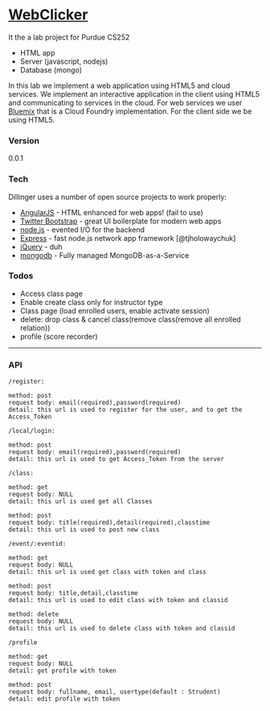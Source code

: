 # [WebClicker][webclicker]

It the a lab project for Purdue CS252

  - HTML app
  - Server (javascript, nodejs)
  - Database (mongo)

In this lab we implement a web application using HTML5 and cloud services. We implement an interactive application in the client using HTML5 and communicating to services in the cloud. For web services we user [Bluemix][df1] that is a  Cloud Foundry implementation. For the client side we be using HTML5.


### Version
0.0.1

### Tech

Dillinger uses a number of open source projects to work properly:

* [AngularJS] - HTML enhanced for web apps! (fail to use)
* [Twitter Bootstrap] - great UI boilerplate for modern web apps
* [node.js] - evented I/O for the backend
* [Express] - fast node.js network app framework [@tjholowaychuk]
* [jQuery] - duh
* [mongodb] - Fully managed MongoDB-as-a-Service

### Todos

- Access class page
- Enable create class only for instructor type
- Class page (load enrolled users, enable activate session)
- delete: drop class & cancel class(remove class(remove all enrolled relation))
- profile (score recorder)

---
### API
```
/register:

method: post
request body: email(required),password(required)
detail: this url is used to register for the user, and to get the Access_Token

/local/login:

method: post
request body: email(required),password(required)
detail: this url is used to get Access_Token from the server

/class:

method: get
request body: NULL
detail: this url is used get all Classes

method: post
request body: title(required),detail(required),classtime
detail: this url is used to post new class

/event/:eventid:

method: get
request body: NULL
detail: this url is used get class with token and class

method: post
request body: title,detail,classtime
detail: this url is used to edit class with token and classid

method: delete
request body: NULL
detail: this url is used to delete class with token and classid

/profile

method: get
request body: NULL
detail: get profile with token

method: post
request body: fullname, email, usertype(default : Strudent)
detail: edit profile with token
```

[//]: # (These are reference links used in the body of this note and get stripped out when the markdown processor does its job. There is no need to format nicely because it shouldn't be seen. Thanks SO - http://stackoverflow.com/questions/4823468/store-comments-in-markdown-syntax)


   [git-repo-url]: <https://github.com/sine27/WebClicker>
   [john gruber]: <http://daringfireball.net>
   [@thomasfuchs]: <http://twitter.com/thomasfuchs>
   [webclicker]: <http://webclicker.mybluemix.net>
   [df1]: <http://www.ibm.com/cloud-computing/bluemix/>
   
   
   [node.js]: <http://nodejs.org>
   [Twitter Bootstrap]: <http://twitter.github.com/bootstrap/>
   [jQuery]: <http://jquery.com>
   [express]: <http://expressjs.com>
   [AngularJS]: <http://angularjs.org>
   [mongodb]: <https://mongolab.com/welcome/>
   